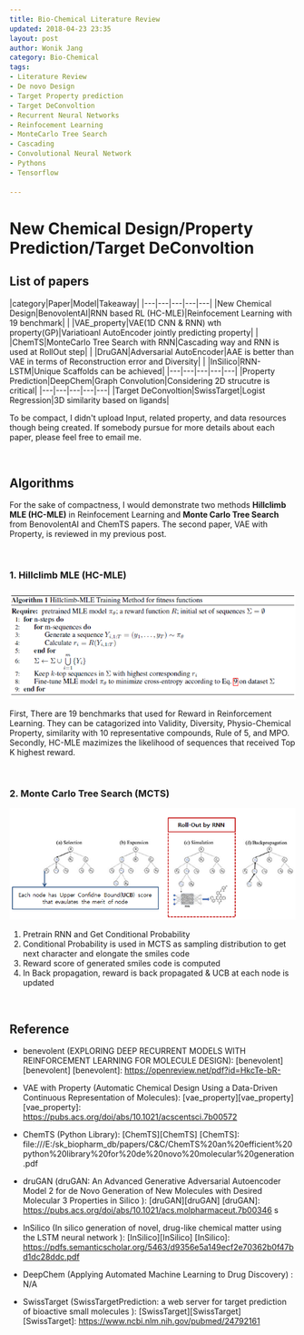 ```yaml
---
title: Bio-Chemical Literature Review
updated: 2018-04-23 23:35
layout: post
author: Wonik Jang
category: Bio-Chemical
tags:
- Literature Review
- De novo Design
- Target Property prediction
- Target DeConvoltion
- Recurrent Neural Networks
- Reinfocement Learning
- MonteCarlo Tree Search
- Cascading
- Convolutional Neural Network
- Pythons
- Tensorflow

---
```



# **New Chemical Design/Property Prediction/Target DeConvoltion**

## **List of papers**

|category|Paper|Model|Takeaway|
|---|---|---|---|---|
|New Chemical Design|BenovolentAI|RNN based RL (HC-MLE)|Reinfocement Learning with 19 benchmark|
|                   |VAE_property|VAE(1D CNN & RNN) wth property(GP)|Variatioanl AutoEncoder jointly predicting property|
|                   |ChemTS|MonteCarlo Tree Search with RNN|Cascading way and RNN is used at RollOut step|
|                   |DruGAN|Adversarial AutoEncoder|AAE is better than VAE in terms of Reconstruction error and Diversity|
|                   |InSilico|RNN-LSTM|Unique Scaffolds can be achieved|
|---|---|---|---|---|
|Property Prediction|DeepChem|Graph Convolution|Considering 2D strucutre is critical|
|---|---|---|---|---|
|Target DeConvoltion|SwissTarget|Logist Regression|3D similarity based on ligands|



To be compact, I didn't upload Input, related property, and data resources though being created.
If somebody pursue for more details about each paper, please feel free to email me.

<br/>

## **Algorithms**

For the sake of compactness, I would demonstrate two methods **Hillclimb MLE (HC-MLE)** in Reinfocement Learning and **Monte Carlo Tree Search** from BenovolentAI and ChemTS papers. The second paper, VAE with Property, is reviewed in my previous post.

<br/>


### 1. **Hillclimb MLE (HC-MLE)**

![beno_mle_algorithm](/result_images/beno_mle_algorithm.PNG  "beno_mle_algorithm")

First, There are 19 benchmarks that used for Reward in Reinforcement Learning. They can be catagorized into Validity, Diversity, Physio-Chemical Property, similarity with 10 representative compounds, Rule of 5, and MPO.
Secondly, HC-MLE mazimizes the likelihood of sequences that received Top K highest reward.

<br/>

### 2. **Monte Carlo Tree Search (MCTS)**

![chemts_procedure](/result_images/chemts_procedure.PNG  "chemts_procedure")

1. Pretrain RNN and Get Conditional Probability
2. Conditional Probability is used in MCTS as sampling distribution to get next character and elongate the smiles code
3. Reward score of generated smiles code is computed
4. In Back propagation, reward is back propagated & UCB at each node is updated


<br/>


## **Reference**

- benevolent (EXPLORING DEEP RECURRENT MODELS WITH REINFORCEMENT LEARNING FOR MOLECULE DESIGN): [benevolent][benevolent]
[benevolent]: https://openreview.net/pdf?id=HkcTe-bR-

- VAE with Property (Automatic Chemical Design Using a Data-Driven Continuous Representation of Molecules): [vae_property][vae_property]
[vae_property]: https://pubs.acs.org/doi/abs/10.1021/acscentsci.7b00572

- ChemTS (Python Library): [ChemTS][ChemTS]
[ChemTS]: file:///E:/sk_biopharm_db/papers/C&C/ChemTS%20an%20efficient%20python%20library%20for%20de%20novo%20molecular%20generation.pdf

- druGAN (druGAN: An Advanced Generative Adversarial Autoencoder Model 2 for de Novo Generation of New Molecules with Desired Molecular 3 Properties in Silico ): [druGAN][druGAN]
[druGAN]: https://pubs.acs.org/doi/abs/10.1021/acs.molpharmaceut.7b00346
s
- InSilico (In silico generation of novel, drug-like chemical matter using the LSTM neural network ): [InSilico][InSilico]
[InSilico]: https://pdfs.semanticscholar.org/5463/d9356e5a149ecf2e70362b0f47bd1dc28ddc.pdf

- DeepChem (Applying Automated Machine Learning to Drug Discovery) : N/A

- SwissTarget (SwissTargetPrediction: a web server for target prediction of bioactive small molecules ): [SwissTarget][SwissTarget]
[SwissTarget]: https://www.ncbi.nlm.nih.gov/pubmed/24792161
